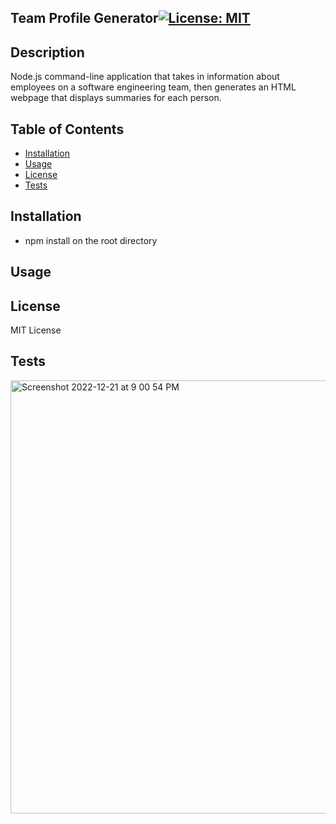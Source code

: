## Team Profile Generator[![License: MIT](https://img.shields.io/badge/License-MIT-yellow.svg)](https://opensource.org/licenses/MIT)

 ## Description
  Node.js command-line application that takes in information about employees on a software engineering team, then generates an HTML webpage that displays summaries for each person. 

 ## Table of Contents 
 
 - [Installation](#installation)
 - [Usage](#usage)
 - [License](#license)
 - [Tests](#tests)
 
 
 ## Installation
 - npm install on the root directory
 
 ## Usage

 

 ## License
 MIT License

  ## Tests
<img width="693" alt="Screenshot 2022-12-21 at 9 00 54 PM" src="https://user-images.githubusercontent.com/113136342/209041724-e95b46e5-083c-44b9-9f4e-1a2a11a9bcfe.png">
